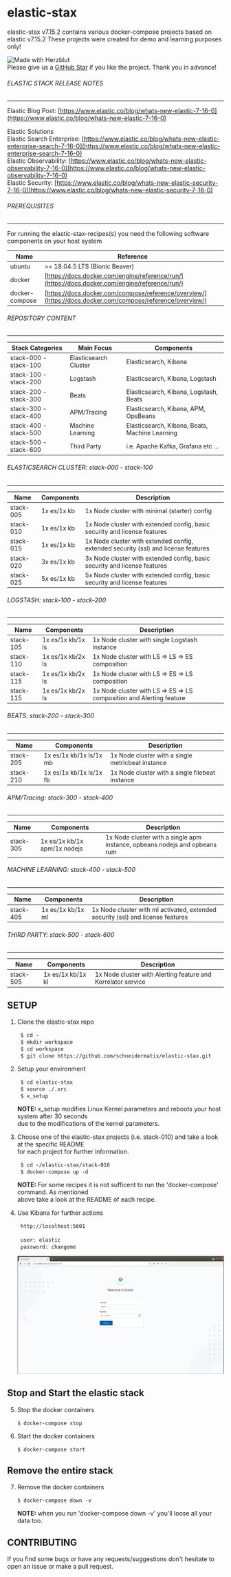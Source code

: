 # elastic-stax

elastic-stax v7.15.2 contains various docker-compose projects based on elastic v7.15.2
These projects were created for demo and learning purposes only!

![Made with Herzblut](resources/assets/images/MadeWithHerzblut01.png) <br>
Please give us a [GitHub Star](https://github.com/prosmc/elastic-stax/stargazers)
if you like the project. Thank you in advance!

###### ELASTIC STACK RELEASE NOTES
---
Elastic Blog Post: [https://www.elastic.co/blog/whats-new-elastic-7-16-0](https://www.elastic.co/blog/whats-new-elastic-7-16-0) <br/>

Elastic Solutions <br/>
Elastic Search Enterprise: [https://www.elastic.co/blog/whats-new-elastic-enterprise-search-7-16-0](https://www.elastic.co/blog/whats-new-elastic-enterprise-search-7-16-0) <br/>
Elastic Observability: [https://www.elastic.co/blog/whats-new-elastic-observability-7-16-0](https://www.elastic.co/blog/whats-new-elastic-observability-7-16-0) <br/>
Elastic Security: [https://www.elastic.co/blog/whats-new-elastic-security-7-16-0](https://www.elastic.co/blog/whats-new-elastic-security-7-16-0) <br/>


###### PREREQUISITES
---
For running the elastic-stax-recipes(s) you need the following software components on your host system

Name           | Reference    
-------------- | --------------- 
ubuntu         | >= 18.04.5 LTS (Bionic Beaver)
docker         | [https://docs.docker.com/engine/reference/run/](https://docs.docker.com/engine/reference/run/)
docker-compose | [https://docs.docker.com/compose/reference/overview/](https://docs.docker.com/compose/reference/overview/)

###### REPOSITORY CONTENT
---

Stack Categories         | Main Focus             | Components
--------------------------|------------------------|-----------------------------------------------------------------------
stack-000 - stack-100     | Elasticsearch Cluster  | Elasticsearch, Kibana
stack-100 - stack-200     | Logstash               | Elasticsearch, Kibana, Logstash
stack-200 - stack-300     | Beats                  | Elasticsearch, Kibana, Logstash, Beats
stack-300 - stack-400     | APM/Tracing            | Elasticsearch, Kibana, APM, OpsBeans
stack-400 - stack-500     | Machine Learning       | Elasticsearch, Kibana, Beats, Machine Learning
stack-500 - stack-600     | Third Party            | i.e. Apache Kafka, Grafana etc ...

###### ELASTICSEARCH CLUSTER: stack-000 - stack-100 
---

Name         | Components                   | Description
-------------|------------------------------|-----------------------------------------------------------------------------------------
stack-005    | 1x es/1x kb                  | 1x Node cluster with minimal (starter) config 
stack-010    | 1x es/1x kb                  | 1x Node cluster with extended config, basic security and license features
stack-015    | 1x es/1x kb                  | 1x Node cluster with extended config, extended security (ssl) and license features
stack-020    | 3x es/1x kb                  | 3x Node cluster with extended config, basic security and license features
stack-025    | 5x es/1x kb                  | 5x Node cluster with extended config, basic security and license features


###### LOGSTASH: stack-100 - stack-200
---

Name         | Components                   | Description
-------------|------------------------------|-----------------------------------------------------------------------------------------
stack-105    | 1x es/1x kb/1x ls            | 1x Node cluster with single Logstash instance
stack-110    | 1x es/1x kb/2x ls            | 1x Node cluster with LS => LS => ES composition
stack-115    | 1x es/1x kb/2x ls            | 1x Node cluster with LS => ES => LS composition
stack-115    | 1x es/1x kb/2x ls            | 1x Node cluster with LS => ES => LS composition and Alerting feature
  

###### BEATS: stack-200 - stack-300
---
Name         | Components                   | Description
-------------|------------------------------|-----------------------------------------------------------------------------------------
stack-205    | 1x es/1x kb/1x ls/1x mb      | 1x Node cluster with a single metricbeat instance
stack-210    | 1x es/1x kb/1x ls/1x fb      | 1x Node cluster with a single filebeat instance


###### APM/Tracing: stack-300 - stack-400
---
Name         | Components                   | Description
-------------|------------------------------|-----------------------------------------------------------------------------------------
stack-305    | 1x es/1x kb/1x apm/1x nodejs | 1x Node cluster with a single apm instance, opbeans nodejs and opbeans rum

###### MACHINE LEARNING: stack-400 - stack-500
---
Name         | Components                   | Description
-------------|------------------------------|-----------------------------------------------------------------------------------------
stack-405    | 1x es/1x kb/1x ml            | 1x Node cluster with ml activated, extended security (ssl) and license features

###### THIRD PARTY: stack-500 - stack-600
---
Name         | Components                   | Description
-------------|------------------------------|-----------------------------------------------------------------------------------------
stack-505    | 1x es/1x kb/1x kl            | 1x Node cluster with Alerting feature and Korrelator service


SETUP
---

1. Clone the elastic-stax repo

        $ cd ~
        $ mkdir workspace
        $ cd workspace
        $ git clone https://github.com/schneidermatix/elastic-stax.git

2. Setup your environment

        $ cd elastic-stax
        $ source ./.xrc
        $ x_setup

    **NOTE:** x_setup modifies Linux Kernel parameters and reboots your host system after 30 seconds\
    due to the modifications of the kernel parameters.
      
3. Choose one of the elastic-stax projects (i.e. stack-010) and take a look at the specific README\
   for each project for further information.

        $ cd ~/elastic-stax/stack-010
        $ docker-compose up -d

   **NOTE:** For some recipes it is not sufficent to run the 'docker-compose' command. As mentioned\
   above take a look at the README of each recipe.

4. Use Kibana for further actions

        http://localhost:5601

        user: elastic
        password: changeme

   ![Kibana Login](resources/assets/images/stack-010_pict-01.png)

Stop and Start the elastic stack
---

05. Stop the docker containers

        $ docker-compose stop

06. Start the docker containers

        $ docker-compose start 

Remove the entire stack
---

07. Remove the docker containers

        $ docker-compose down -v

    **NOTE:** when you run 'docker-compose down -v' you'll loose all your data too.

CONTRIBUTING
---
If you find some bugs or have any requests/suggestions don't hesitate to open an issue or make a pull request.
